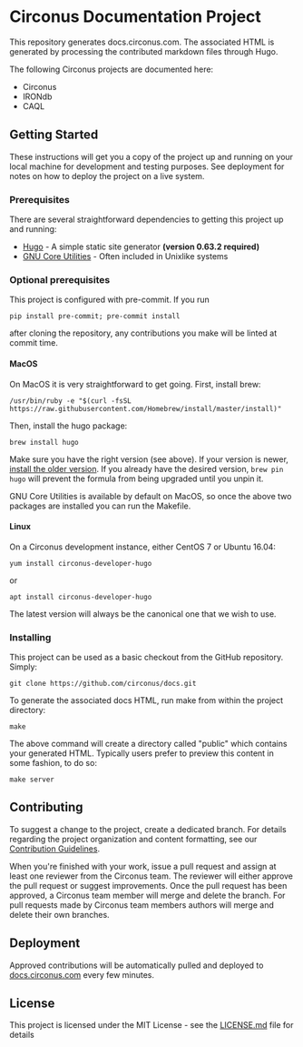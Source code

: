 # Circonus Documentation Project

This repository generates docs.circonus.com. The associated HTML is generated by processing the contributed markdown files through Hugo.

The following Circonus projects are documented here:

* Circonus
* IRONdb
* CAQL

## Getting Started

These instructions will get you a copy of the project up and running on your local machine for development and testing purposes. See deployment for notes on how to deploy the project on a live system.

### Prerequisites

There are several straightforward dependencies to getting this project up and running:

* [Hugo](https://github.com/gohugoio/hugo) - A simple static site generator **(version 0.63.2 required)**
* [GNU Core Utilities](https://www.gnu.org/software/coreutils/) - Often included in Unixlike systems

### Optional prerequisites

This project is configured with pre-commit. If you run

```
pip install pre-commit; pre-commit install
```

after cloning the repository, any contributions you make will be linted at commit time.

#### MacOS

On MacOS it is very straightforward to get going. First, install brew:

```
/usr/bin/ruby -e "$(curl -fsSL https://raw.githubusercontent.com/Homebrew/install/master/install)"
```

Then, install the hugo package:

```
brew install hugo
```

Make sure you have the right version (see above). If your version is newer, [install the older version](https://docs.brew.sh/Tips-N'-Tricks#installing-previous-versions-of-formulae).  If you already have the desired version, `brew pin hugo` will prevent the formula from being upgraded until you unpin it.

GNU Core Utilities is available by default on MacOS, so once the above two packages are installed you can run the Makefile.

#### Linux

On a Circonus development instance, either CentOS 7 or Ubuntu 16.04:

```
yum install circonus-developer-hugo
```

or

```
apt install circonus-developer-hugo
```

The latest version will always be the canonical one that we wish to use.

### Installing

This project can be used as a basic checkout from the GitHub repository. Simply:

```
git clone https://github.com/circonus/docs.git
```

To generate the associated docs HTML, run make from within the project directory:

```
make
```

The above command will create a directory called "public" which contains your generated HTML. Typically users prefer to preview this content in some fashion, to do so:

```
make server
```

## Contributing

To suggest a change to the project, create a dedicated branch. For details regarding the project organization and content formatting, see our
[Contribution Guidelines](https://docs.circonus.com/contribution-guidelines/).

When you're finished with your work, issue a pull request and assign at least one reviewer from the Circonus team. The reviewer will either approve the pull request or
suggest improvements. Once the pull request has been approved, a Circonus team member will merge and delete the branch. For pull requests made by Circonus team members
authors will merge and delete their own branches.

## Deployment

Approved contributions will be automatically pulled and deployed to [docs.circonus.com](https://docs.circonus.com/) every few minutes.

## License

This project is licensed under the MIT License - see the [LICENSE.md](LICENSE.md) file for details
